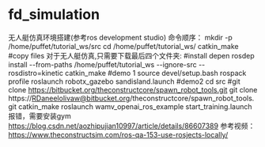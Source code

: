 # fd_simulation
无人艇仿真环境搭建(参考ros development studio)
命令顺序：
mkdir -p /home/puffet/tutorial_ws/src
cd /home/puffet/tutorial_ws/
catkin_make
#copy files
对于无人艇仿真,只需要下载最后四个文件夹:
#install depen
rosdep install --from-paths /home/puffet/tutorial_ws --ignore-src --rosdistro=kinetic
catkin_make
#demo 1
source devel/setup.bash
rospack profile
roslaunch robotx_gazebo sandisland.launch
#demo2
cd src
#git clone https://bitbucket.org/theconstructcore/spawn_robot_tools.git
git clone https://RDaneelolivaw@bitbucket.org/theconstructcore/spawn_robot_tools.git
catkin_make
roslaunch wamv_openai_ros_example start_training.launch 
报错，需要安装gym https://blog.csdn.net/aozhipujian10997/article/details/86607389
参考视频：https://www.theconstructsim.com/ros-qa-153-use-rosjects-locally/

